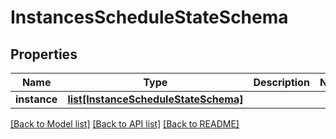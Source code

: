 # InstancesScheduleStateSchema

## Properties
Name | Type | Description | Notes
------------ | ------------- | ------------- | -------------
**instance** | [**list[InstanceScheduleStateSchema]**](InstanceScheduleStateSchema.md) |  | 

[[Back to Model list]](../README.md#documentation-for-models) [[Back to API list]](../README.md#documentation-for-api-endpoints) [[Back to README]](../README.md)


